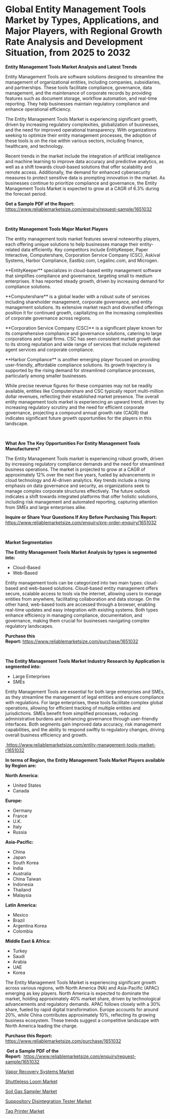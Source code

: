 <p><h1>Global Entity Management Tools Market by Types, Applications, and Major Players, with Regional Growth Rate Analysis and Development Situation, from 2025 to 2032</h1></p><p><strong>Entity Management Tools Market Analysis and Latest Trends</strong></p>
<p><p>Entity Management Tools are software solutions designed to streamline the management of organizational entities, including companies, subsidiaries, and partnerships. These tools facilitate compliance, governance, data management, and the maintenance of corporate records by providing features such as document storage, workflow automation, and real-time reporting. They help businesses maintain regulatory compliance and enhance operational efficiency.</p><p>The Entity Management Tools Market is experiencing significant growth, driven by increasing regulatory complexities, globalization of businesses, and the need for improved operational transparency. With organizations seeking to optimize their entity management processes, the adoption of these tools is on the rise within various sectors, including finance, healthcare, and technology.</p><p>Recent trends in the market include the integration of artificial intelligence and machine learning to improve data accuracy and predictive analytics, as well as a shift towards cloud-based solutions that offer scalability and remote access. Additionally, the demand for enhanced cybersecurity measures to protect sensitive data is prompting innovation in the market. As businesses continue to prioritize compliance and governance, the Entity Management Tools Market is expected to grow at a CAGR of 6.3% during the forecast period.</p></p>
<p><strong>Get a Sample PDF of the Report:&nbsp;</strong> <a href="https://www.reliablemarketsize.com/enquiry/request-sample/1651032?utm_campaign=2932&utm_medium=2&utm_source=Github&utm_content=ia&utm_term=23032025&utm_id=entity-management-tools">https://www.reliablemarketsize.com/enquiry/request-sample/1651032</a></p>
<p>&nbsp;</p>
<p><strong>Entity Management Tools Major Market Players</strong></p>
<p><p>The entity management tools market features several noteworthy players, each offering unique solutions to help businesses manage their entity-related data efficiently. Key competitors include EntityKeeper, Paper Interactive, Computershare, Corporation Service Company (CSC), Askival Systems, Harbor Compliance, Eastbiz.com, Legalinc.com, and Microgen.</p><p>**EntityKeeper** specializes in cloud-based entity management software that simplifies compliance and governance, targeting small to medium enterprises. It has reported steady growth, driven by increasing demand for compliance solutions. </p><p>**Computershare** is a global leader with a robust suite of services including shareholder management, corporate governance, and entity management solutions. Its extensive market reach and diversified offerings position it for continued growth, capitalizing on the increasing complexities of corporate governance across regions.</p><p>**Corporation Service Company (CSC)** is a significant player known for its comprehensive compliance and governance solutions, catering to large corporations and legal firms. CSC has seen consistent market growth due to its strong reputation and wide range of services that include registered agent services and corporate compliance.</p><p>**Harbor Compliance** is another emerging player focused on providing user-friendly, affordable compliance solutions. Its growth trajectory is supported by the rising demand for streamlined compliance processes, particularly among smaller businesses.</p><p>While precise revenue figures for these companies may not be readily available, entities like Computershare and CSC typically report multi-million dollar revenues, reflecting their established market presence. The overall entity management tools market is experiencing an upward trend, driven by increasing regulatory scrutiny and the need for efficient corporate governance, projecting a compound annual growth rate (CAGR) that indicates significant future growth opportunities for the players in this landscape.</p></p>
<p>&nbsp;</p>
<p><strong>What Are The Key Opportunities For Entity Management Tools Manufacturers?</strong></p>
<p><p>The Entity Management Tools market is experiencing robust growth, driven by increasing regulatory compliance demands and the need for streamlined business operations. The market is projected to grow at a CAGR of approximately 12% over the next five years, fueled by advancements in cloud technology and AI-driven analytics. Key trends include a rising emphasis on data governance and security, as organizations seek to manage complex corporate structures effectively. The future outlook indicates a shift towards integrated platforms that offer holistic solutions, including risk management and automated reporting, capturing attention from SMEs and large enterprises alike.</p></p>
<p><strong>Inquire or Share Your Questions If Any Before Purchasing This Report:</strong> <a href="https://www.reliablemarketsize.com/enquiry/pre-order-enquiry/1651032?utm_campaign=2932&utm_medium=2&utm_source=Github&utm_content=ia&utm_term=23032025&utm_id=entity-management-tools">https://www.reliablemarketsize.com/enquiry/pre-order-enquiry/1651032</a></p>
<p>&nbsp;</p>
<p><strong>Market Segmentation</strong></p>
<p><strong>The Entity Management Tools Market Analysis by types is segmented into:</strong></p>
<p><ul><li>Cloud-Based</li><li>Web-Based</li></ul></p>
<p><p>Entity management tools can be categorized into two main types: cloud-based and web-based solutions. Cloud-based entity management offers secure, scalable access to tools via the internet, allowing users to manage entities from anywhere, facilitating collaboration and data storage. On the other hand, web-based tools are accessed through a browser, enabling real-time updates and easy integration with existing systems. Both types enhance efficiency in managing compliance, documentation, and governance, making them crucial for businesses navigating complex regulatory landscapes.</p></p>
<p><strong>Purchase this Report:&nbsp;</strong><a href="https://www.reliablemarketsize.com/purchase/1651032?utm_campaign=2932&utm_medium=2&utm_source=Github&utm_content=ia&utm_term=23032025&utm_id=entity-management-tools">https://www.reliablemarketsize.com/purchase/1651032</a></p>
<p>&nbsp;</p>
<p><strong>The Entity Management Tools Market Industry Research by Application is segmented into:</strong></p>
<p><ul><li>Large Enterprises</li><li>SMEs</li></ul></p>
<p><p>Entity Management Tools are essential for both large enterprises and SMEs, as they streamline the management of legal entities and ensure compliance with regulations. For large enterprises, these tools facilitate complex global operations, allowing for efficient tracking of multiple entities and jurisdictions. SMEs benefit from simplified processes, reducing administrative burdens and enhancing governance through user-friendly interfaces. Both segments gain improved data accuracy, risk management capabilities, and the ability to respond swiftly to regulatory changes, driving overall business efficiency and growth.</p></p>
<p><a href="https://www.reliablemarketsize.com/entity-management-tools-market-r1651032?utm_campaign=2932&utm_medium=2&utm_source=Github&utm_content=ia&utm_term=23032025&utm_id=entity-management-tools">&nbsp;https://www.reliablemarketsize.com/entity-management-tools-market-r1651032</a></p>
<p><strong>In terms of Region, the Entity Management Tools Market Players available by Region are:</strong></p>
<p>
    <p> <strong> North America: </strong>
        <ul>
            <li>United States</li>
            <li>Canada</li>
        </ul>
        </p> 
    <p> <strong> Europe: </strong>
        <ul>
            <li>Germany</li>
            <li>France</li>
            <li>U.K.</li>
            <li>Italy</li>
            <li>Russia</li>
        </ul>
        </p> 
    <p> <strong> Asia-Pacific: </strong>
        <ul>
            <li>China</li>
            <li>Japan</li>
            <li>South Korea</li>
            <li>India</li>
            <li>Australia</li>
            <li>China Taiwan</li>
            <li>Indonesia</li>
            <li>Thailand</li>
            <li>Malaysia</li>
        </ul>
        </p> 
    <p> <strong> Latin America: </strong>
        <ul>
            <li>Mexico</li>
            <li>Brazil</li>
            <li>Argentina Korea</li>
            <li>Colombia</li>
        </ul>
        </p> 
    <p> <strong> Middle East & Africa: </strong>
        <ul>
            <li>Turkey</li>
            <li>Saudi</li>
            <li>Arabia</li>
            <li>UAE</li>
            <li>Korea</li>
        </ul>
    </p>
    </p>
<p><p>The Entity Management Tools Market is experiencing significant growth across various regions, with North America (NA) and Asia-Pacific (APAC) emerging as key players. North America is expected to dominate the market, holding approximately 40% market share, driven by technological advancements and regulatory demands. APAC follows closely with a 30% share, fueled by rapid digital transformation. Europe accounts for around 20%, while China contributes approximately 10%, reflecting its growing business ecosystem. These trends suggest a competitive landscape with North America leading the charge.</p></p>
<p><strong>Purchase this Report: </strong><a href="https://www.reliablemarketsize.com/purchase/1651032?utm_campaign=2932&utm_medium=2&utm_source=Github&utm_content=ia&utm_term=23032025&utm_id=entity-management-tools">https://www.reliablemarketsize.com/purchase/1651032</a></p>
<p>&nbsp;<strong>Get a Sample PDF of the Report:&nbsp;&nbsp;</strong><a href="https://www.reliablemarketsize.com/enquiry/request-sample/1651032?utm_campaign=2932&utm_medium=2&utm_source=Github&utm_content=ia&utm_term=23032025&utm_id=entity-management-tools">https://www.reliablemarketsize.com/enquiry/request-sample/1651032</a></p>
<p><strong></strong></p>
<p><p><a href="https://www.linkedin.com/pulse/comprehensive-vapor-recovery-systems-market-outlook-size-nzkbe?utm_campaign=2932&utm_medium=2&utm_source=Github&utm_content=ia&utm_term=23032025&utm_id=entity-management-tools">Vapor Recovery Systems Market</a></p><p><a href="https://www.linkedin.com/pulse/comprehensive-market-analysis-shuttleless-loom-projected-snoke?utm_campaign=2932&utm_medium=2&utm_source=Github&utm_content=ia&utm_term=23032025&utm_id=entity-management-tools">Shuttleless Loom Market</a></p><p><a href="https://www.linkedin.com/pulse/navigating-soil-gas-sampler-market-incorporating-trends-zijse?utm_campaign=2932&utm_medium=2&utm_source=Github&utm_content=ia&utm_term=23032025&utm_id=entity-management-tools">Soil Gas Sampler Market</a></p><p><a href="https://www.linkedin.com/pulse/unveiling-suppository-disintegration-tester-market-drivers-7eqpe?utm_campaign=2932&utm_medium=2&utm_source=Github&utm_content=ia&utm_term=23032025&utm_id=entity-management-tools">Suppository Disintegration Tester Market</a></p><p><a href="https://www.linkedin.com/pulse/comprehensive-breakdown-tag-printer-markets-82-cagr-2025-2032-f7ibe?utm_campaign=2932&utm_medium=2&utm_source=Github&utm_content=ia&utm_term=23032025&utm_id=entity-management-tools">Tag Printer Market</a></p></p>